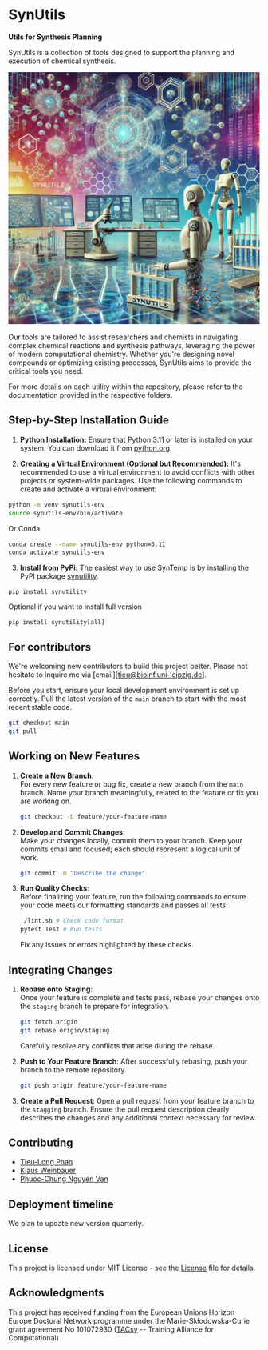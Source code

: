 # SynUtils

**Utils for Synthesis Planning**

SynUtils is a collection of tools designed to support the planning and execution of chemical synthesis. 

![SynUtils](https://raw.githubusercontent.com/TieuLongPhan/SynUtils/main/Docs/Figure/synutils.png)

Our tools are tailored to assist researchers and chemists in navigating complex chemical reactions and synthesis pathways, leveraging the power of modern computational chemistry. Whether you're designing novel compounds or optimizing existing processes, SynUtils aims to provide the critical tools you need.

For more details on each utility within the repository, please refer to the documentation provided in the respective folders.

## Step-by-Step Installation Guide

1. **Python Installation:**
  Ensure that Python 3.11 or later is installed on your system. You can download it from [python.org](https://www.python.org/downloads/).

2. **Creating a Virtual Environment (Optional but Recommended):**
  It's recommended to use a virtual environment to avoid conflicts with other projects or system-wide packages. Use the following commands to create and activate a virtual environment:

  ```bash
  python -m venv synutils-env
  source synutils-env/bin/activate  
  ```
  Or Conda

  ```bash
  conda create --name synutils-env python=3.11
  conda activate synutils-env
  ```

3. **Install from PyPi:**
  The easiest way to use SynTemp is by installing the PyPI package 
  [synutility](https://pypi.org/project/synutility/).

  ```
  pip install synutility
  ```
  Optional if you want to install full version
  ```
  pip install synutility[all]
  ```

## For contributors

We're welcoming new contributors to build this project better. Please not hesitate to inquire me via [email][tieu@bioinf.uni-leipzig.de].

Before you start, ensure your local development environment is set up correctly. Pull the latest version of the `main` branch to start with the most recent stable code.

```bash
git checkout main
git pull
```

## Working on New Features

1. **Create a New Branch**:  
   For every new feature or bug fix, create a new branch from the `main` branch. Name your branch meaningfully, related to the feature or fix you are working on.

   ```bash
   git checkout -b feature/your-feature-name
   ```

2. **Develop and Commit Changes**:  
   Make your changes locally, commit them to your branch. Keep your commits small and focused; each should represent a logical unit of work.

   ```bash
   git commit -m "Describe the change"
   ```

3. **Run Quality Checks**:  
   Before finalizing your feature, run the following commands to ensure your code meets our formatting standards and passes all tests:

   ```bash
   ./lint.sh # Check code format
   pytest Test # Run tests
   ```

   Fix any issues or errors highlighted by these checks.

## Integrating Changes

1. **Rebase onto Staging**:  
   Once your feature is complete and tests pass, rebase your changes onto the `staging` branch to prepare for integration.

   ```bash
   git fetch origin
   git rebase origin/staging
   ```

   Carefully resolve any conflicts that arise during the rebase.

2. **Push to Your Feature Branch**:
   After successfully rebasing, push your branch to the remote repository.

   ```bash
   git push origin feature/your-feature-name
   ```

3. **Create a Pull Request**:
   Open a pull request from your feature branch to the `stagging` branch. Ensure the pull request description clearly describes the changes and any additional context necessary for review.

## Contributing
- [Tieu-Long Phan](https://tieulongphan.github.io/)
- [Klaus Weinbauer](https://github.com/klausweinbauer)
- [Phuoc-Chung Nguyen Van](https://github.com/phuocchung123)

## Deployment timeline

We plan to update new version quarterly.


## License

This project is licensed under MIT License - see the [License](LICENSE) file for details.

## Acknowledgments

This project has received funding from the European Unions Horizon Europe Doctoral Network programme under the Marie-Skłodowska-Curie grant agreement No 101072930 ([TACsy](https://tacsy.eu/) -- Training Alliance for Computational)
